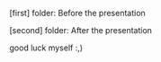 [first] folder: Before the presentation

[second] folder: After the presentation 

good luck myself :,)
